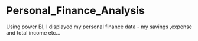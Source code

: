 # Personal_Finance_Analysis
Using power BI,  I displayed my personal finance data - my savings ,expense and total income etc...
